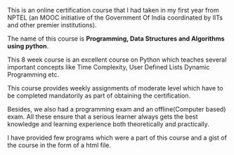 This is an online certification course that I had taken in my first year from NPTEL (an MOOC initiative of the Government Of India coordinated
by IITs and other premier institutions). 

The name of this course is **Programming, Data Structures and Algorithms using python**.

This 8 week course is an excellent course on Python which teaches several important concepts like Time Complexity, User Defined Lists
Dynamic Programming etc.

This course provides weekly assignments of moderate level which have to be completed mandatorily as part of obtaining the certification. 

Besides, we also had a programming exam and an offline(Computer based) exam. All these ensure that a serious learner always gets the best 
knowledge and learning experience both theoretically and practically.

I have provided few programs which were a part of this course and a gist of the course in the form of a html file. 
